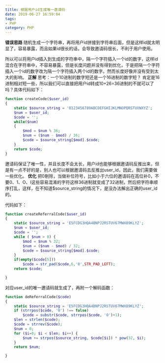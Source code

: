```yaml
---
title: 根据用户id生成唯一邀请码
date: 2019-06-27 16:59:04
tags:
- PHP
category: PHP
---
```


**错误思路**
随机生成一个字符串，再将用户id拼接到字符串后面，但是这样id就太明显了，容易暴露，而且如果id很长的话，会导致邀请码很长，不利于用户使用。

所以可以将用户id插入到生成的字符串中，隔一个字符插入一个id的数字，这样id混合在字符串中，不容易暴露，但是长度问题并没有得到优化，于是把隔一个字符插入一个id的数字改为隔一个字符插入两个id的数字。然而长度好像并没有受到太大的影响。
**正解**
思考：一个10进制的数字短还是一个16进制的数字短？
肯定是16进制相对短一些，所以我们可以直接把用户id转成10+26=36进制的不就可以了吗？具体代码如下：

<!-- more -->

```php
function createCode($user_id)
{
    static $source_string = '0123456789ABCDEFGHIJKLMNOPQRSTUVWXYZ';
    $num = $user_id;
    $code = '';
    while($num)
    {
        $mod = $num % 36;  
        $num = ($num - $mod) / 36;
        $code = $source_string[$mod].$code;
    }
    return $code;
}
```
邀请码保证了唯一性，并且长度不会太长，用户id也能够根据邀请码反推出来，但是有一点不好的是，别人也可以根据邀请码去反推出user_id，因此，我们需要做一些优化。
**优化**
把0剔除，当做补位符号，比如小于六位的邀请码在高位补0，不要0、1、O、I这些容易混淆的字符这样36进制就变成了32进制，然后把字符串顺序打乱，这样，在不知道$source_string的情况下，是没办法解出正确的user_id的。

代码如下：
```php
function createReferralCode($user_id) 
{
	static $source_string = 'E5FCDG3HQA4BNPJ2RSTUV67MWX89KLYZ';
	$num = $user_id;
	$code = '';
	while ( $num > 0) {
		$mod = $num % 32;
		$num = ($num - $mod) / 32;
		$code = $source_string[$mod].$code;
	}
	if(empty($code[5]))
		$code = str_pad($code,6,'0',STR_PAD_LEFT);
	return $code;

}
```
对应user_id的唯一邀请码就生成了，再附一个解码函数：
```php
function deReferralCode($code) 
{
	static $source_string = 'E5FCDG3HQA4BNPJ2RSTUV67MWX89KLYZ';
	if (strrpos($code, '0') !== false)
		$code = substr($code, strrpos($code, '0')+1);
	$len = strlen($code);
	$code = strrev($code);
	$num = 0;
	for ($i=0; $i < $len; $i++) {
		$num += strpos($source_string, $code[$i]) * pow(32, $i);
	}
	return $num;

}
```
